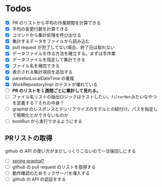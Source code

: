 # Todos

- [x] PR のリストから平均の作業期間を計算できる
- [x] 平均の変更行数を計算できる
- [x] コマンドから集計処理を呼び出せる
- [x] 集計するデータをファイルから読み込む
- [x] pull request が完了してない場合、終了日は取れない
- [x] データファイルを作る方法を確立する。まずは手作業
- [x] データファイルを指定して集計できる
- [x] ファイル名を補完できる
- [x] 表示される集計項目を追加する
- [x] parseIsoLocalDateTime の重複
- [x] WorkRepositoryImpl のテストが壊れている
- [ ] **PR のリストを１週間ごとに集計して見れる。**
- [ ] ファイル名リストの抽出ロジックはテストしたい。`filterNot`みたいなやつを定義する？それの中身？
- [ ] graphql のレスポンスとデシリアライズのモデルとの紐付け。パスを指定して簡略化とかできないものか
- [ ] bootRun から実行できるようにする

## PRリストの取得

github の API の使い方がまだしっくりこないので一旦後回しにする

- [ ] [spring graphql?](https://docs.spring.io/spring-graphql/docs/current/reference/html/)
- [ ] github の pull request のリストを取得する
- [ ] 動作確認のためモックサーバを導入する
- [ ] github の API の認証をする